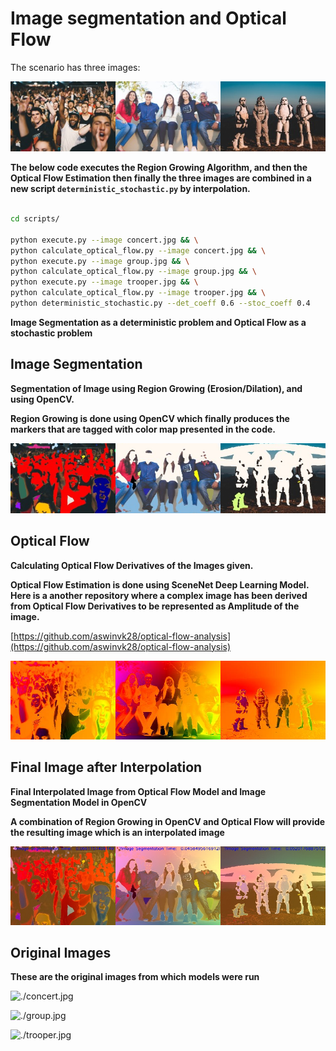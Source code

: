 # Image segmentation and Optical Flow

The scenario has three images: 

![./misc/images-inline.png](./misc/images-inline.png)

**The below code executes the Region Growing Algorithm, and then the Optical Flow Estimation then finally the three images are combined in a new script `deterministic_stochastic.py` by interpolation.**

```bash

cd scripts/

python execute.py --image concert.jpg && \
python calculate_optical_flow.py --image concert.jpg && \
python execute.py --image group.jpg && \
python calculate_optical_flow.py --image group.jpg && \
python execute.py --image trooper.jpg && \
python calculate_optical_flow.py --image trooper.jpg && \
python deterministic_stochastic.py --det_coeff 0.6 --stoc_coeff 0.4

```

**Image Segmentation as a deterministic problem and Optical Flow as a stochastic problem**

Image Segmentation
------------------

**Segmentation of Image using Region Growing (Erosion/Dilation), and using OpenCV.**

**Region Growing is done using OpenCV which finally produces the markers that are tagged with color map presented in the code.**

![./images/images-inline.png](./images/images-inline.png)

Optical Flow
------------

**Calculating Optical Flow Derivatives of the Images given.**

**Optical Flow Estimation is done using SceneNet Deep Learning Model. Here is a another repository where a complex image has been derived from Optical Flow Derivatives to be represented as Amplitude of the image.**

[https://github.com/aswinvk28/optical-flow-analysis](https://github.com/aswinvk28/optical-flow-analysis)

![./output/images-inline.png](./output/images-inline.png)

Final Image after Interpolation
-------------------------------

**Final Interpolated Image from Optical Flow Model and Image Segmentation Model in OpenCV**

**A combination of Region Growing in OpenCV and Optical Flow will provide the resulting image which is an interpolated image**

![./net/images-inline.png](./net/images-inline.png)

Original Images
---------------

**These are the original images from which models were run**

![./concert.jpg](./concert.jpg)

![./group.jpg](./group.jpg)

![./trooper.jpg](./trooper.jpg)

